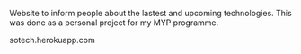 Website to inform people about the lastest and upcoming technologies. This was done as a personal project for my MYP programme.


sotech.herokuapp.com
